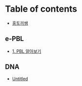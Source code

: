 # Table of contents

* [홍토끼쌤](README.md)

## e-PBL

* [1. PBL 알아보기](e-pbl/e-pbl_1.md)

## DNA

* [Untitled](dna/untitled.md)

